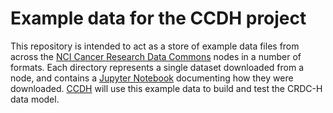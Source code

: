 # Example data for the CCDH project

This repository is intended to act as a store of example data files from across
the [NCI Cancer Research Data Commons](https://datascience.cancer.gov/data-commons)
nodes in a number of formats. Each directory represents a single dataset downloaded
from a node, and contains a [Jupyter Notebook](https://jupyter.org/) documenting how
they were downloaded.
[CCDH](https://datascience.cancer.gov/data-commons/center-cancer-data-harmonization-ccdh)
will use this example data to build and test the CRDC-H data model.
